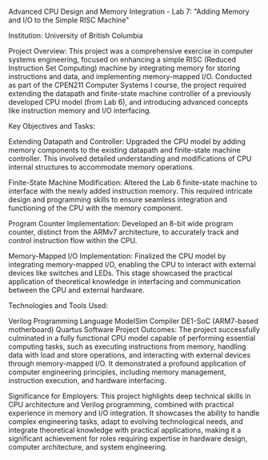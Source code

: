 Advanced CPU Design and Memory Integration - Lab 7: "Adding Memory and I/O to the Simple RISC Machine"

Institution: University of British Columbia

Project Overview:
This project was a comprehensive exercise in computer systems engineering, focused on enhancing a simple RISC (Reduced Instruction Set Computing) machine by integrating memory for storing instructions and data, and implementing memory-mapped I/O. Conducted as part of the CPEN211 Computer Systems I course, the project required extending the datapath and finite-state machine controller of a previously developed CPU model (from Lab 6), and introducing advanced concepts like instruction memory and I/O interfacing.

Key Objectives and Tasks:

Extending Datapath and Controller: Upgraded the CPU model by adding memory components to the existing datapath and finite-state machine controller. This involved detailed understanding and modifications of CPU internal structures to accommodate memory operations.

Finite-State Machine Modification: Altered the Lab 6 finite-state machine to interface with the newly added instruction memory. This required intricate design and programming skills to ensure seamless integration and functioning of the CPU with the memory component.

Program Counter Implementation: Developed an 8-bit wide program counter, distinct from the ARMv7 architecture, to accurately track and control instruction flow within the CPU.

Memory-Mapped I/O Implementation: Finalized the CPU model by integrating memory-mapped I/O, enabling the CPU to interact with external devices like switches and LEDs. This stage showcased the practical application of theoretical knowledge in interfacing and communication between the CPU and external hardware.

Technologies and Tools Used:

Verilog Programming Language
ModelSim Compiler
DE1-SoC (ARM7-based motherboard)
Quartus Software
Project Outcomes:
The project successfully culminated in a fully functional CPU model capable of performing essential computing tasks, such as executing instructions from memory, handling data with load and store operations, and interacting with external devices through memory-mapped I/O. It demonstrated a profound application of computer engineering principles, including memory management, instruction execution, and hardware interfacing.

Significance for Employers:
This project highlights deep technical skills in CPU architecture and Verilog programming, combined with practical experience in memory and I/O integration. It showcases the ability to handle complex engineering tasks, adapt to evolving technological needs, and integrate theoretical knowledge with practical applications, making it a significant achievement for roles requiring expertise in hardware design, computer architecture, and system engineering.
